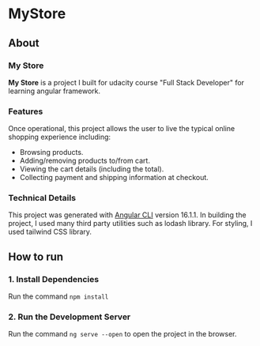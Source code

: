 # MyStore

## About
### My Store
**My Store** is a project I built for udacity course "Full Stack Developer" for learning angular framework.
### Features
Once operational, this project allows the user to live the typical online shopping experience including:
- Browsing products.
- Adding/removing products to/from cart.
- Viewing the cart details (including the total).
- Collecting payment and shipping information at checkout.
### Technical Details
This project was generated with [Angular CLI](https://github.com/angular/angular-cli) version 16.1.1.
In building the project, I used many third party utilities such as lodash library. For styling, I used tailwind CSS library.
## How to run
### 1. Install Dependencies
Run the command `npm install`
### 2. Run the Development Server
Run the command `ng serve --open` to open the project in the browser.
